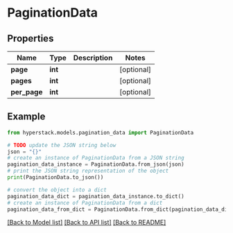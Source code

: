 # PaginationData


## Properties

Name | Type | Description | Notes
------------ | ------------- | ------------- | -------------
**page** | **int** |  | [optional] 
**pages** | **int** |  | [optional] 
**per_page** | **int** |  | [optional] 

## Example

```python
from hyperstack.models.pagination_data import PaginationData

# TODO update the JSON string below
json = "{}"
# create an instance of PaginationData from a JSON string
pagination_data_instance = PaginationData.from_json(json)
# print the JSON string representation of the object
print(PaginationData.to_json())

# convert the object into a dict
pagination_data_dict = pagination_data_instance.to_dict()
# create an instance of PaginationData from a dict
pagination_data_from_dict = PaginationData.from_dict(pagination_data_dict)
```
[[Back to Model list]](../README.md#documentation-for-models) [[Back to API list]](../README.md#documentation-for-api-endpoints) [[Back to README]](../README.md)


